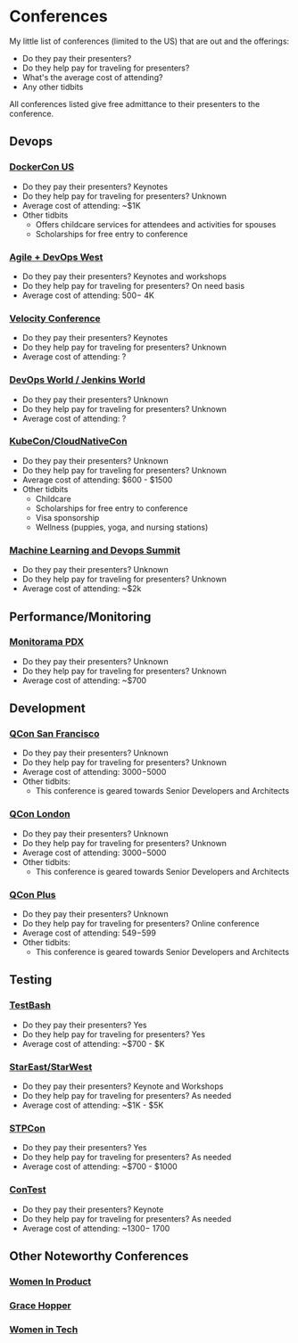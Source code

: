 # Conferences
My little list of conferences (limited to the US) that are out and the offerings:

- Do they pay their presenters?
- Do they help pay for traveling for presenters?
- What's the average cost of attending?
- Any other tidbits

All conferences listed give free admittance to their presenters to the conference.


## Devops
### [DockerCon US](https://www.docker.com/dockercon/)
- Do they pay their presenters? Keynotes
- Do they help pay for traveling for presenters? Unknown
- Average cost of attending: ~$1K
- Other tidbits
  - Offers childcare services for attendees and activities for spouses
  - Scholarships for free entry to conference

### [Agile + DevOps West](https://agiledevopswest.techwell.com/)
- Do they pay their presenters? Keynotes and workshops
- Do they help pay for traveling for presenters? On need basis
- Average cost of attending: $500 - ~$4K

### [Velocity Conference](https://conferences.oreilly.com/velocity/vl-ca)
- Do they pay their presenters? Keynotes
- Do they help pay for traveling for presenters? Unknown
- Average cost of attending: ?

### [DevOps World / Jenkins World](https://www.cloudbees.com/devops-world)
- Do they pay their presenters? Unknown
- Do they help pay for traveling for presenters? Unknown
- Average cost of attending: ?

### [KubeCon/CloudNativeCon](https://events19.linuxfoundation.org/events/kubecon-cloudnativecon-north-america-2019/)
- Do they pay their presenters? Unknown
- Do they help pay for traveling for presenters? Unknown
- Average cost of attending: $600 - $1500
- Other tidbits
  - Childcare
  - Scholarships for free entry to conference
  - Visa sponsorship
  - Wellness (puppies, yoga, and nursing stations)

### [Machine Learning and Devops Summit](https://www.re-work.co/events/machine-learning-for-devops-summit-2018)
- Do they pay their presenters? Unknown
- Do they help pay for traveling for presenters? Unknown
- Average cost of attending: ~$2k

## Performance/Monitoring

### [Monitorama PDX](http://monitorama.com/)
- Do they pay their presenters? Unknown
- Do they help pay for traveling for presenters? Unknown
- Average cost of attending: ~$700

## Development
### [QCon San Francisco](https://qconsf.com/)
- Do they pay their presenters? Unknown
- Do they help pay for traveling for presenters? Unknown
- Average cost of attending: $3000-$5000
- Other tidbits:
  - This conference is geared towards Senior Developers and Architects

### [QCon London](https://qconlondon.com/)
- Do they pay their presenters? Unknown
- Do they help pay for traveling for presenters? Unknown
- Average cost of attending: $3000-$5000
- Other tidbits:
  - This conference is geared towards Senior Developers and Architects

### [QCon Plus](https://plus.qconferences.com/)
- Do they pay their presenters? Unknown
- Do they help pay for traveling for presenters? Online conference
- Average cost of attending: $549-$599
- Other tidbits:
  - This conference is geared towards Senior Developers and Architects

## Testing
### [TestBash](https://www.ministryoftesting.com/testbash)
- Do they pay their presenters? Yes
- Do they help pay for traveling for presenters? Yes
- Average cost of attending: ~$700 - $K

### [StarEast/StarWest](https://www.techwell.com/software-conferences/star-software-testing-conferences)
- Do they pay their presenters? Keynote and Workshops
- Do they help pay for traveling for presenters? As needed
- Average cost of attending: ~$1K - $5K

### [STPCon](https://spring2020.stpcon.com/)
- Do they pay their presenters? Yes
- Do they help pay for traveling for presenters? As needed
- Average cost of attending: ~$700 - $1000

### [ConTest](https://contest-nyc.testmastersacademy.org/)
- Do they pay their presenters? Keynote
- Do they help pay for traveling for presenters? As needed
- Average cost of attending: ~$1300 - ~$1700


## Other Noteworthy Conferences
### [Women In Product](https://www.womenpm.org/)
### [Grace Hopper](https://ghc.anitab.org/)
### [Women in Tech](https://impactflow.com/event/wits-midatlantic-2019-9509)


